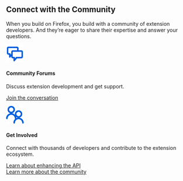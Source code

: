 <!-- Section Intro -->
<div class="panel section-intro">
<div class="grid-container grid-x grid-padding-x align-center">
<div class="cell small-12 medium-10 large-8 text-center" markdown="1">

## Connect with the Community

When you build on Firefox, you build with a community of extension developers. And they’re eager to share their expertise and answer your questions.

</div>
</div>
</div>
<!-- END: Section Intro -->


<!-- Section Tiles -->
<div class="section-tiles bg-grey">
<div class="tiles-container">
<div class="grid-container grid-x grid-padding-x align-center">

<!-- Tile 1 -->
<div class="cell small-12 medium-6 tile-compact" markdown="1">

![Community Forums](assets/img/icons/community-forums.svg "Community Forums")

#### Community Forums

Discuss extension development and get support. 

[Join the conversation](https://www.google.com)

</div>
<!-- END: Tile 1 -->

<!-- Tile 2 -->
<div class="cell small-12 medium-6 tile-compact" markdown="1">

![Get Involved](assets/img/icons/get-involved.svg "Get Involved")

#### Get Involved

Connect with thousands of developers and contribute to the extension ecosystem.

[Learn about enhancing the API](https://www.google.com)  
[Learn more about the community](https://www.google.com)

</div>
<!-- END: Tile 2 -->

</div>
</div>
</div>
<!-- END: Section Tiles -->